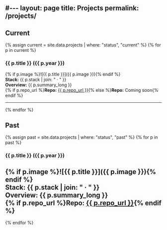 #---
layout: page
title: Projects
permalink: /projects/
---

## Current
{% assign current = site.data.projects | where: "status", "current" %}
{% for p in current %}
### {{ p.title }} ({{ p.year }})
{% if p.image %}![{{ p.title }}]({{ p.image }}){% endif %}  
<strong>Stack:</strong> {{ p.stack | join: " · " }}  
<strong>Overview:</strong> {{ p.summary_long }}  
{% if p.repo_url %}<strong>Repo:</strong> <a href="{{ p.repo_url }}">{{ p.repo_url }}</a>{% else %}<strong>Repo:</strong> Coming soon{% endif %}

---
{% endfor %}

## Past
{% assign past = site.data.projects | where: "status", "past" %}
{% for p in past %}
### {{ p.title }} ({{ p.year }})
{% if p.image %}![{{ p.title }}]({{ p.image }}){% endif %}  
<strong>Stack:</strong> {{ p.stack | join: " · " }}  
<strong>Overview:</strong> {{ p.summary_long }}  
{% if p.repo_url %}<strong>Repo:</strong> <a href="{{ p.repo_url }}">{{ p.repo_url }}</a>{% endif %}
---
{% endfor %}
